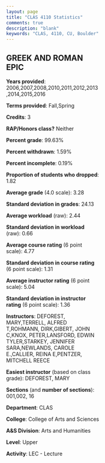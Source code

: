 ```yaml
---
layout: page
title: "CLAS 4110 Statistics"
comments: true
description: "blank"
keywords: "CLAS, 4110, CU, Boulder"
--- 
```

<head>
<script src="https://ajax.googleapis.com/ajax/libs/jquery/2.1.3/jquery.min.js"></script>
<script src="https://dl.dropboxusercontent.com/s/pc42nxpaw1ea4o9/highcharts.js?dl=0"></script>
<!-- <script src="../assets/js/highcharts.js"></script> -->
<style type="text/css">@font-face {
	font-family: "Bebas Neue";
	src: url(https://www.filehosting.org/file/details/544349/BebasNeue%20Regular.otf) format("opentype");
	}
	h1.Bebas { 
		font-family: "Bebas Neue", Verdana, Tahoma;
	}
</style>
</head>
<body>
	<div id="container" style="float: right; width: 45%; height: 88%; margin-left: 2.5%; margin-right: 2.5%;"></div>
	<script language="JavaScript">
		$(document).ready(function() {
		var chart = {type: 'column'};
		var title = {text: 'Grade Distribution'};
		var xAxis = {categories: ['A','B','C','D','F'],crosshair: true};
		var yAxis = {min: 0,title: {text: 'Percentage'}};
		var tooltip = {headerFormat: '<center><b><span style="font-size:20px">{point.key}</span></b></center>',
		               pointFormat: '<td style="padding:0"><b>{point.y:.1f}%</b></td>',
		               footerFormat: '</table>',shared: true,useHTML: true};
		var plotOptions = {column: {pointPadding: 0.0,borderWidth: 0}};  
		var credits = {enabled: false};var series= [{name: 'Percent',data: [49.58,36.04,10.32,2.03,2.03,]}];
		var json = {};
		json.chart = chart;
		json.title = title;
		json.tooltip = tooltip;
		json.xAxis = xAxis;
		json.yAxis = yAxis;  
		json.series = series;
		json.plotOptions = plotOptions;  
		json.credits = credits;
		$('#container').highcharts(json);
	});
	</script>
</body>
			   
## GREEK AND ROMAN EPIC

**Years provided**: 2006,2007,2008,2010,2011,2012,2013,2014,2015,2016

**Terms provided**: Fall,Spring

**Credits**: 3

**RAP/Honors class?** Neither

**Percent grade**: 99.63%

**Percent withdrawn**: 1.59%

**Percent incomplete**: 0.19%

**Proportion of students who dropped**: 1.82

**Average grade** (4.0 scale): 3.28

**Standard deviation in grades**: 24.13

**Average workload** (raw): 2.44

**Standard deviation in workload** (raw): 0.66

**Average course rating** (6 point scale): 4.77

**Standard deviation in course rating** (6 point scale): 1.31

**Average instructor rating** (6 point scale): 5.04

**Standard deviation in instructor rating** (6 point scale): 1.36

**Instructors**: DEFOREST, MARY,TERRELL, ALFRED T,ROHMANN, DIRK,GIBERT, JOHN C,KNOX, PETER,LANSFORD, EDWIN TYLER,STARKEY, JENNIFER SARA,NEWLANDS, CAROLE E.,CALLIER, REINA E,PENTZER, MITCHELL REECE

**Easiest instructor** (based on class grade): DEFOREST, MARY

**Sections** (and **number of sections**): 001,002, 16

**Department**: CLAS

**College**: College of Arts and Sciences

**A&S Division**: Arts and Humanities

**Level**: Upper

**Activity**: LEC - Lecture